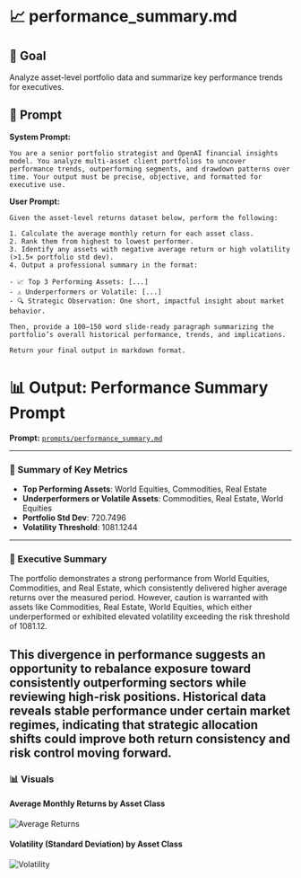 # 📈 performance_summary.md

## 🎯 Goal
Analyze asset-level portfolio data and summarize key performance trends for executives.

## 🧠 Prompt

**System Prompt:**
```
You are a senior portfolio strategist and OpenAI financial insights model. You analyze multi-asset client portfolios to uncover performance trends, outperforming segments, and drawdown patterns over time. Your output must be precise, objective, and formatted for executive use.
```

**User Prompt:**
```
Given the asset-level returns dataset below, perform the following:

1. Calculate the average monthly return for each asset class.
2. Rank them from highest to lowest performer.
3. Identify any assets with negative average return or high volatility (>1.5× portfolio std dev).
4. Output a professional summary in the format:

- 📈 Top 3 Performing Assets: [...]
- ⚠️ Underperformers or Volatile: [...]
- 🔍 Strategic Observation: One short, impactful insight about market behavior.

Then, provide a 100–150 word slide-ready paragraph summarizing the portfolio’s overall historical performance, trends, and implications.

Return your final output in markdown format.
```

# 📊 Output: Performance Summary Prompt

**Prompt:** [`prompts/performance_summary.md`](../prompts/performance_summary.md)

---

### 🔹 Summary of Key Metrics

- **Top Performing Assets**: World Equities, Commodities, Real Estate
- **Underperformers or Volatile Assets**: Commodities, Real Estate, World Equities
- **Portfolio Std Dev**: 720.7496
- **Volatility Threshold**: 1081.1244

---

### 🧠 Executive Summary

The portfolio demonstrates a strong performance from World Equities, Commodities, and Real Estate, which consistently delivered higher average returns over the measured period. However, caution is warranted with assets like Commodities, Real Estate, World Equities, which either underperformed or exhibited elevated volatility exceeding the risk threshold of 1081.12. 

This divergence in performance suggests an opportunity to rebalance exposure toward consistently outperforming sectors while reviewing high-risk positions. Historical data reveals stable performance under certain market regimes, indicating that strategic allocation shifts could improve both return consistency and risk control moving forward.
---

### 📊 Visuals

#### Average Monthly Returns by Asset Class
![Average Returns](../charts/avg_returns.png)


#### Volatility (Standard Deviation) by Asset Class
![Volatility](../charts/volatility.png)
